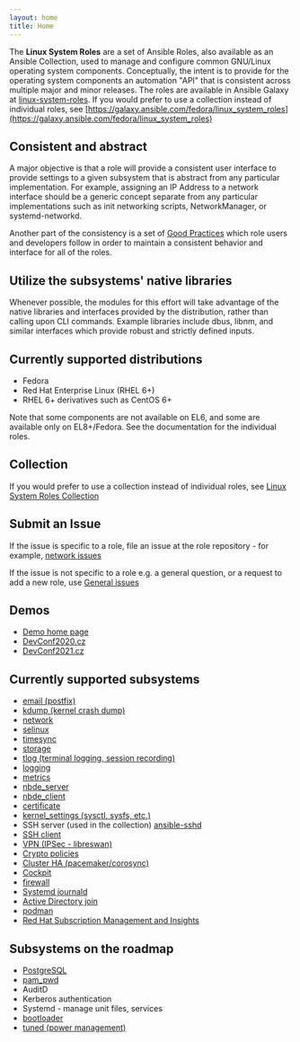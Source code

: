 ```yaml
---
layout: home
title: Home
---
```


The **Linux System Roles** are a set of Ansible Roles, also available as an
Ansible Collection, used to manage and configure common GNU/Linux operating
system components. Conceptually, the intent is to provide for the operating
system components an automation "API" that is consistent across multiple major
and minor releases. The roles are available in Ansible Galaxy at
[linux-system-roles](https://galaxy.ansible.com/linux-system-roles/).  If you
would prefer to use a collection instead of individual roles, see
[https://galaxy.ansible.com/fedora/linux_system_roles](https://galaxy.ansible.com/fedora/linux_system_roles)

## Consistent and abstract

A major objective is that a role will provide a consistent user interface to
provide settings to a given subsystem that is abstract from any particular
implementation.  For example, assigning an IP Address to a network interface
should be a generic concept separate from any particular implementations such
as init networking scripts, NetworkManager, or systemd-networkd.

Another part of the consistency is a set of [Good
Practices](https://github.com/redhat-cop/automation-good-practices)
which role users and developers follow in order to maintain a consistent
behavior and interface for all of the roles.

## Utilize the subsystems' native libraries

Whenever possible, the modules for this effort will take advantage of the
native libraries and interfaces provided by the distribution, rather than
calling upon CLI commands.  Example libraries include dbus, libnm, and similar
interfaces which provide robust and strictly defined inputs.

## Currently supported distributions

- Fedora
- Red Hat Enterprise Linux (RHEL 6+)
- RHEL 6+ derivatives such as CentOS 6+

Note that some components are not available on EL6, and some are available
only on EL8+/Fedora.  See the documentation for the individual roles.

## Collection
If you would prefer to use a collection instead of individual roles, see
[Linux System Roles Collection](https://galaxy.ansible.com/fedora/linux_system_roles)

## Submit an Issue

If the issue is specific to a role, file an issue at the role repository - for example, [network issues](https://github.com/linux-system-roles/network/issues/new/choose)

If the issue is not specific to a role e.g. a general question, or a request to add a new role, use [General issues](https://github.com/linux-system-roles/linux-system-roles.github.io/issues/new)

## Demos
* [Demo home page](https://github.com/linux-system-roles/linux-system-roles.github.io/tree/master/demo)
* [DevConf2020.cz](https://github.com/linux-system-roles/linux-system-roles.github.io/tree/master/demo/devconf-demo)
* [DevConf2021.cz](https://github.com/linux-system-roles/linux-system-roles.github.io/tree/master/demo/devconf2021-cz-demo/)

## Currently supported subsystems

- [email (postfix)](https://galaxy.ansible.com/linux-system-roles/postfix/)
- [kdump (kernel crash dump)](https://galaxy.ansible.com/linux-system-roles/kdump/)
- [network](https://galaxy.ansible.com/linux-system-roles/network/)
- [selinux](https://galaxy.ansible.com/linux-system-roles/selinux/)
- [timesync](https://galaxy.ansible.com/linux-system-roles/timesync/)
- [storage](https://galaxy.ansible.com/linux-system-roles/storage/)
- [tlog (terminal logging, session recording)](https://galaxy.ansible.com/linux-system-roles/tlog/)
- [logging](https://galaxy.ansible.com/linux-system-roles/logging/)
- [metrics](https://galaxy.ansible.com/linux-system-roles/metrics/)
- [nbde_server](https://galaxy.ansible.com/linux-system-roles/nbde_server/)
- [nbde_client](https://galaxy.ansible.com/linux-system-roles/nbde_client/)
- [certificate](https://galaxy.ansible.com/linux-system-roles/certificate/)
- [kernel_settings (sysctl, sysfs, etc.)](https://galaxy.ansible.com/linux-system-roles/kernel_settings/)
- SSH server (used in the collection) [ansible-sshd](https://github.com/willshersystems/ansible-sshd/)
- [SSH client](https://galaxy.ansible.com/linux-system-roles/ssh/)
- [VPN (IPSec - libreswan)](https://galaxy.ansible.com/linux-system-roles/vpn/)
- [Crypto policies](https://galaxy.ansible.com/linux-system-roles/crypto_policies/)
- [Cluster HA (pacemaker/corosync)](https://galaxy.ansible.com/linux-system-roles/ha_cluster/)
- [Cockpit](https://galaxy.ansible.com/linux-system-roles/cockpit/)
- [firewall](https://galaxy.ansible.com/linux-system-roles/firewall/)
- [Systemd journald](https://galaxy.ansible.com/linux-system-roles/journald/)
- [Active Directory join](https://galaxy.ansible.com/linux-system-roles/ad_integration/)
- [podman](https://galaxy.ansible.com/linux-system-roles/podman)
- [Red Hat Subscription Management and Insights](https://galaxy.ansible.com/linux-system-roles/rhc)

## Subsystems on the roadmap

- [PostgreSQL](https://github.com/linux-system-roles/postgresql/)
- [pam_pwd](https://github.com/linux-system-roles/pam_pwd/)
- AuditD
- Kerberos authentication
- Systemd - manage unit files, services
- [bootloader](https://github.com/linux-system-roles/bootloader/)
- [tuned (power management)](https://galaxy.ansible.com/linux-system-roles/tuned/)
